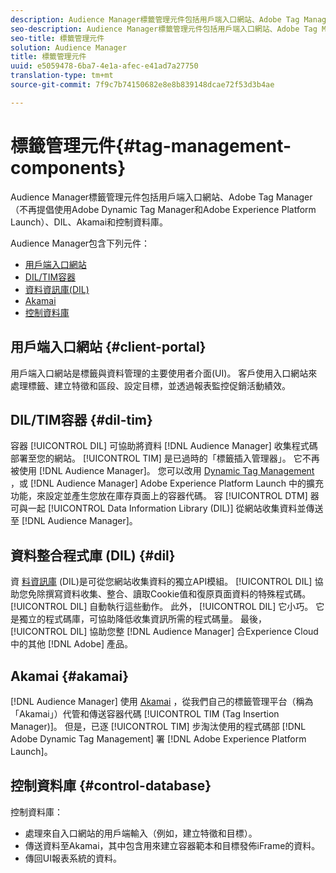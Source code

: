 ```yaml
---
description: Audience Manager標籤管理元件包括用戶端入口網站、Adobe Tag Manager（不再提倡使用Adobe Dynamic Tag Manager和Adobe Experience Platform Launch）、DIL、Akamai和控制資料庫。
seo-description: Audience Manager標籤管理元件包括用戶端入口網站、Adobe Tag Manager（不再提倡使用Adobe Dynamic Tag Manager和Adobe Experience Platform Launch）、DIL、Akamai和控制資料庫。
seo-title: 標籤管理元件
solution: Audience Manager
title: 標籤管理元件
uuid: e5059478-6ba7-4e1a-afec-e41ad7a27750
translation-type: tm+mt
source-git-commit: 7f9c7b74150682e8e8b839148dcae72f53d3b4ae

---
```



# 標籤管理元件{#tag-management-components}

Audience Manager標籤管理元件包括用戶端入口網站、Adobe Tag Manager（不再提倡使用Adobe Dynamic Tag Manager和Adobe Experience Platform Launch）、DIL、Akamai和控制資料庫。

<!-- 

c_comptag.xml

 -->

Audience Manager包含下列元件：

* [用戶端入口網站](../../reference/system-components/components-tag-management.md#client-portal)
* [DIL/TIM容器](../../reference/system-components/components-tag-management.md#dil-tim)
* [資料資訊庫(DIL)](../../reference/system-components/components-tag-management.md#dil)
* [Akamai](../../reference/system-components/components-tag-management.md#akamai)
* [控制資料庫](../../reference/system-components/components-tag-management.md#control-database)

## 用戶端入口網站 {#client-portal}

用戶端入口網站是標籤與資料管理的主要使用者介面(UI)。 客戶使用入口網站來處理標籤、建立特徵和區段、設定目標，並透過報表監控促銷活動績效。

## DIL/TIM容器 {#dil-tim}

容器 [!UICONTROL DIL] 可協助將資料 [!DNL Audience Manager] 收集程式碼部署至您的網站。 [!UICONTROL TIM] 是已過時的「標籤插入管理器」。 它不再被使用 [!DNL Audience Manager]。 您可以改用 [Dynamic Tag Management](https://marketing.adobe.com/resources/help/en_US/dtm/) ，或 [!DNL Audience Manager] Adobe Experience Platform Launch [](https://docs.adobelaunch.com/extension-reference/web/adobe-audience-manager-extension) 中的擴充功能，來設定並產生您放在庫存頁面上的容器代碼。 容 [!UICONTROL DTM] 器可與一起 [!UICONTROL Data Information Library (DIL)] 從網站收集資料並傳送至 [!DNL Audience Manager]。

## 資料整合程式庫 (DIL) {#dil}

資 [料資訊庫](../../dil/dil-overview.md) (DIL)是可從您網站收集資料的獨立API模組。 [!UICONTROL DIL] 協助您免除撰寫資料收集、整合、讀取Cookie值和復原頁面資料的特殊程式碼。 [!UICONTROL DIL] 自動執行這些動作。 此外， [!UICONTROL DIL] 它小巧。 它是獨立的程式碼庫，可協助降低收集資訊所需的程式碼量。 最後， [!UICONTROL DIL] 協助您整 [!DNL Audience Manager] 合Experience Cloud中的其他 [!DNL Adobe] 產品。

## Akamai {#akamai}

[!DNL Audience Manager] 使用 [Akamai](https://www.akamai.com/html/about/index.html) ，從我們自己的標籤管理平台（稱為「Akamai」）代管和傳送容器代碼 [!UICONTROL TIM (Tag Insertion Manager)]。 但是，已逐 [!UICONTROL TIM] 步淘汰使用的程式碼部 [!DNL Adobe Dynamic Tag Management] 署 [!DNL Adobe Experience Platform Launch]。

## 控制資料庫 {#control-database}

控制資料庫：

* 處理來自入口網站的用戶端輸入（例如，建立特徵和目標）。
* 傳送資料至Akamai，其中包含用來建立容器範本和目標發佈iFrame的資料。
* 傳回UI報表系統的資料。

